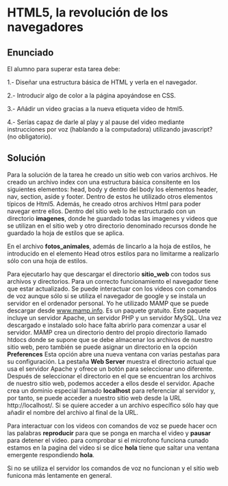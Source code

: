 # HTML5, la revolución de los navegadores

## Enunciado

El alumno para superar esta tarea debe:

1.- Diseñar una estructura básica de HTML y verla en el navegador.

2.- Introducir algo de color a la página apoyándose en CSS.

3.- Añádir un video gracias a la nueva etiqueta video de html5.

4.- Serías capaz de darle al play y al pause del video mediante instrucciones por voz (hablando a la
computadora) utilizando javascript? (no obligatorio).

## Solución

Para la solución de la tarea he creado un sitio web con varios archivos. He creado un archivo index con una estructura básica
consitente en los siguientes elementos: head, body y dentro del body los elementos header, nav, section, aside y footer. Dentro de estos he utilizado otros elementos típicos de Html5.
Además, he creado otros archivos Html para poder navegar entre ellos. 
Dentro del sitio web lo he estructurado con un directorio **imagenes**, donde he guardado todas las imagenes y videos que se utilizan en el sitio web y otro directorio denominado recursos donde he guardado la hoja de estilos que se aplica.

En el archivo **fotos_animales**, además de lincarlo a la hoja de estilos, he introducido en el elemento Head otros estilos para no limitarme a realizarlo sólo con una hoja de estilos.

Para ejecutarlo hay que descargar el directorio **sitio_web** con todos sus archivos y directorios. Para un correcto funcionamiento el navegador tiene que estar actualizado.
Se puede interactuar con los videos con comandos de voz aunque sólo si se utiliza el navegador de google y se instala un servidor en el ordenador personal. Yo he utilizado 
MAMP que se puede descargar desde www.mamp.info. Es un paquete gratuito. Este paquete incluye un servidor Apache, un servidor PHP y un servidor MySQL.
Una vez descargado e instalado solo hace falta abrirlo para comenzar a usar el servidor.
MAMP crea un directorio dentro del propio directorio llamado htdocs donde se supone que se debe almacenar los archivos de nuestro sitio web, pero también se puede asignar un directorio en la opción **Preferences**
Esta opción abre una nueva ventana con varias pestañas para su configuración. La pestaña **Web Server** muestra el directorio actual que usa el servidor Apache y ofrece un botón para seleccionar
uno diferente.
Después de seleccionar el directorio en el que se encuentran los archivos de nuestro sitio web, podemos acceder a ellos desde el servidor. Apache crea un dominio especial llamado **localhost**
para referenciar al servidor y, por tanto, se puede acceder a nuestro sitio web desde la URL http://localhost/. Si se quiere acceder a un archivo específico sólo hay que añadir
el nombre del archivo al final de la URL.

Para interactuar con los videos con comandos de voz se puede hacer ocn las palabras **reproducir** para que se ponga en marcha el video y **pausar** para detener el video. para
comprobar si el microfono funciona cunado estamos en la pagina del video si se dice **hola** tiene que saltar una ventana emergente respondiendo **hola**. 

Si no se utiliza el servidor los comandos de voz no funcionan y el sitio web funicona más lentamente en general.



